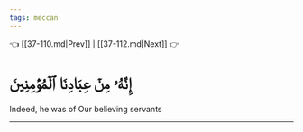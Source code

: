 ```yaml
---
tags: meccan
---
```


👈 [[37-110.md|Prev]] | [[37-112.md|Next]] 👉

# إِنَّهُۥ مِنۡ عِبَادِنَا ٱلۡمُؤۡمِنِينَ

Indeed, he was of Our believing servants

---

